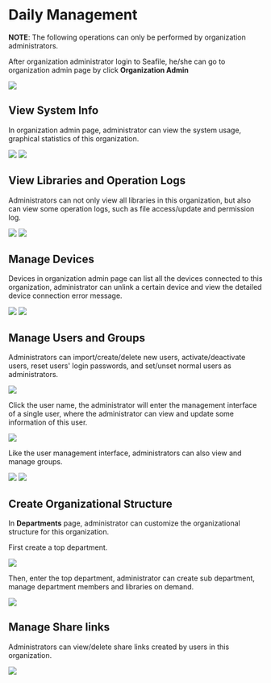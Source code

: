 # Daily Management

**NOTE**: The following operations can only be performed by organization administrators.

After organization administrator login to Seafile, he/she can go to organization admin page by click **Organization Admin**

![](../images/auto-upload/WX20230615-180101@2x.png)

## View System Info

In organization admin page, administrator can view the system usage, graphical statistics of this organization.

![](../images/auto-upload/WX20230616-102525@2x.png)
![](../images/auto-upload/WX20230616-102743@2x.png)

## View Libraries and Operation Logs

Administrators can not only view all libraries in this organization, but also can view some operation logs, such as file access/update and permission log.

![](../images/auto-upload/WX20230616-105147@2x.png)
![](../images/auto-upload/WX20230616-115301@2x.png)

## Manage Devices

Devices in organization admin page can list all the devices connected to this organization, administrator can unlink a certain device and view the detailed device connection error message.

![](../images/auto-upload/WX20230616-102935@2x.png)
![](../images/auto-upload/WX20230616-110201@2x.png)

## Manage Users and Groups

Administrators can import/create/delete new users, activate/deactivate users, reset users' login passwords, and set/unset normal users as administrators.

![](../images/auto-upload/WX20230616-110340@2x.png)

Click the user name, the administrator will enter the management interface of a single user, where the administrator can view and update some information of this user.

![](../images/auto-upload/WX20230616-111042@2x.png)

Like the user management interface, administrators can also view and manage groups.

![](../images/auto-upload/WX20230616-111308@2x.png)
![](../images/auto-upload/WX20230616-111327@2x.png)

## Create Organizational Structure

In **Departments** page, administrator can customize the organizational structure for this organization.

First create a top department.

![](../images/auto-upload/WX20230616-141739@2x.png)

Then, enter the top department, administrator can create sub department, manage department members and libraries on demand.

![](../images/auto-upload/WX20230616-142040@2x.png)

## Manage Share links

Administrators can view/delete share links created by users in this organization.

![](../images/auto-upload/WX20230616-111814@2x.png)

